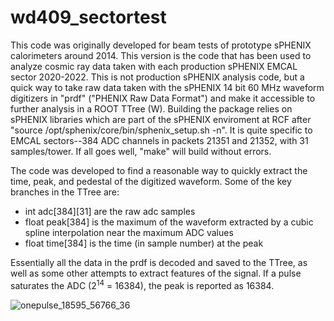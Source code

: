 # wd409_sectortest

This code was originally developed for beam tests of prototype sPHENIX calorimeters around 2014.   This version is the code that has been used to analyze
cosmic ray data taken with each production sPHENIX EMCAL sector 2020-2022.  This is not production sPHENIX analysis code, but a quick way to take raw data taken with the sPHENIX 14 bit 60 MHz waveform digitizers in "prdf" ("PHENIX Raw Data Format") and make it accessible to further analysis in a ROOT TTree (W).  Building the package relies on sPHENIX libraries which are part of the sPHENIX enviroment at RCF after "source /opt/sphenix/core/bin/sphenix_setup.sh -n".  It is quite specific to EMCAL sectors--384 ADC channels in packets 21351 and 21352, with 31 samples/tower.  If all goes well, "make" will build without errors.

The code was developed to find a reasonable way to quickly extract the time, peak, and pedestal of the digitized waveform.  Some of the key branches in the TTree are:

* int adc[384][31] are the raw adc samples
* float peak[384] is the maximum of the waveform extracted by a cubic spline interpolation near the maximum ADC values
* float time[384] is the time (in sample number) at the peak

Essentially all the data in the prdf is decoded and saved to the TTree, as well as some other attempts to extract features of the signal.  If a pulse saturates the ADC (2<sup>14</sup> = 16384), the peak is reported as 16384.

![onepulse_18595_56766_36](https://user-images.githubusercontent.com/1236965/150211124-0499dc97-85b1-44c6-ba26-600fbfa783be.png)
